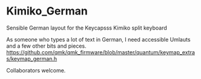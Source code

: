 # Kimiko_German
Sensible German layout for the Keycapsss Kimiko split keyboard

As someone who types a lot of text in German, I need accessible Umlauts and a few other bits and pieces.
https://github.com/qmk/qmk_firmware/blob/master/quantum/keymap_extras/keymap_german.h

Collaborators welcome.
